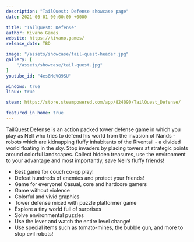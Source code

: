 ```yaml
---
description: "TailQuest: Defense showcase page"
date: 2021-06-01 00:00:00 +0000

title: "TailQuest: Defense"
author: Kivano Games
website: https://kivano.games/
release_date: TBD

image: "/assets/showcase/tail-quest-header.jpg"
gallery: [
	"/assets/showcase/tail-quest.jpg"
]
youtube_id: "4es8MqVO9SU"

windows: true
linux: true

steam: https://store.steampowered.com/app/824090/TailQuest_Defense/

featured_in_home: true
---
```



TailQuest Defense is an action packed tower defense game in which you play as Nell who tries to defend his world from the invasion of Nands - robots which are kidnapping fluffy inhabitants of the Riventail - a divided world floating in the sky.
Stop invaders by placing towers at strategic points around colorful landscapes. Collect hidden treasures, use the environment to your advantage and most importantly, save Nell’s fluffy friends!

- Best game for couch co-op play!
- Defeat hundreds of enemies and protect your friends!
- Game for everyone! Casual, core and hardcore gamers
- Game without violence
- Colorful and vivid graphics
- Tower defense mixed with puzzle platformer game
- Explore a tiny world full of surprises
- Solve environmental puzzles
- Use the lever and watch the entire level change!
- Use special items such as tomato-mines, the bubble gun, and more to stop evil robots!
